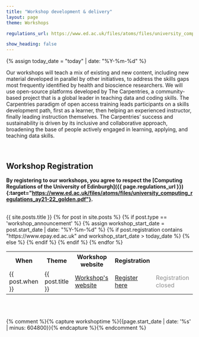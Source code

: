 ```yaml
---  
title: "Workshop development & delivery"
layout: page
theme: Workshops

regulations_url: https://www.ed.ac.uk/files/atoms/files/university_computing_regulations_ay21-22_golden.pdf

show_heading: false
---  
```


{% assign today_date = "today" | date: "%Y-%m-%d" %}

Our workshops will teach a mix of existing and new content, including new material developed
in parallel by other initiatives, to address the skills gaps most frequently identified by health and
bioscience researchers. We will use open-source platforms developed by The Carpentries, a
community-based project that is a global leader in teaching data and coding skills. The Carpentries
paradigm of open access training leads participants on a skills development path, first as a learner,
then helping an experienced instructor, finally leading instruction themselves. The Carpentries’
success and sustainability is driven by its inclusive and collaborative approach, broadening the
base of people actively engaged in learning, applying, and teaching data skills.

<br>

## Workshop Registration


**By registering to our workshops, you agree to respect the [Computing Regulations of the University of Edinburgh]({{ page.regulations_url }}){:target="https://www.ed.ac.uk/files/atoms/files/university_computing_regulations_ay21-22_golden.pdf"}.**

<br>


 <!--table class="center-cell-item"-->
 <table class="table table-striped">
    <tr>
        <th>When</th>
        <th>Theme</th>
        <th>Workshop website</th>
        <th>Registration</th>
    </tr>
    {{ site.posts.title }}
    {% for post in site.posts %}
    {% if post.type == 'workshop_announcement' %}
    {% assign workshop_start_date = post.start_date | date: "%Y-%m-%d" %}
    <tr> 
    	<td>{{ post.when }}</td>
        <td>{{ post.title }}</td>
        <td><a href="{{ post.website }}" target="_blank">Workshop's website</a></td>
        {% if post.registration contains "https://www.epay.ed.ac.uk" and workshop_start_date > today_date %} 
       <td><a href="{{ post.registration }}" target="_blank">Register here</a></td>
       {% else %}
       <td><a style="color: #8f8f8f; "> Registration closed </a></td>
       {% endif %}
    </tr>
    {% endif %}
    {% endfor %}
 </table>

 <br><br>

{% comment %}{% capture workshoptime %}{{page.start_date | date: '%s' |  minus: 604800}}{% endcapture %}{% endcomment %}
